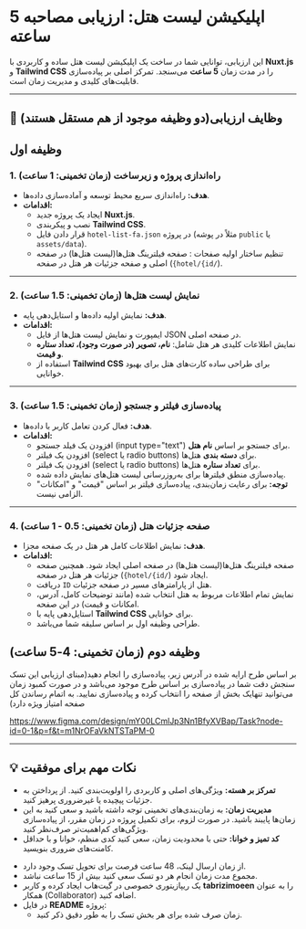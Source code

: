 # اپلیکیشن لیست هتل: ارزیابی مصاحبه 5 ساعته

این ارزیابی، توانایی شما در ساخت یک اپلیکیشن لیست هتل ساده و کاربردی با **Nuxt.js** و **Tailwind CSS** را در مدت زمان **5 ساعت** می‌سنجد. تمرکز اصلی بر پیاده‌سازی قابلیت‌های کلیدی و مدیریت زمان است.

---



## 🎯 وظایف ارزیابی(دو وظیفه موجود از هم مستقل هستند)
## وظیفه اول

### 1. راه‌اندازی پروژه و زیرساخت (زمان تخمینی: **1 ساعت**)

* **هدف:** راه‌اندازی سریع محیط توسعه و آماده‌سازی داده‌ها.
* **اقدامات:**
    * ایجاد یک پروژه جدید **Nuxt.js**.
    * نصب و پیکربندی **Tailwind CSS**.
    * قرار دادن فایل `hotel-list-fa.json` در پروژه (مثلاً در پوشه `public` یا `assets/data`).
    * تنظیم ساختار اولیه صفحات : صفحه فیلترینگ هتل‌ها(لیست هتل‌ها) در صفحه اصلی و صفحه جزئیات هر هتل در صفحه (`{hotel/{id/`).

---

### 2. نمایش لیست هتل‌ها (زمان تخمینی: **1.5 ساعت**)

* **هدف:** نمایش اولیه داده‌ها و استایل‌دهی پایه.
* **اقدامات:**
    * ایمپورت و نمایش لیست هتل‌ها از فایل JSON در صفحه اصلی.
    * نمایش اطلاعات کلیدی هر هتل شامل: **نام، تصویر (در صورت وجود)، تعداد ستاره و قیمت**.
    * استفاده از **Tailwind CSS** برای طراحی ساده کارت‌های هتل برای بهبود خوانایی.

---

### 3. پیاده‌سازی فیلتر و جستجو (زمان تخمینی: **1.5 ساعت**)

* **هدف:** فعال کردن تعامل کاربر با داده‌ها.
* **اقدامات:**
    * افزودن یک فیلد جستجو (input type="text") برای جستجو بر اساس **نام هتل**.
    * افزودن یک فیلتر (select یا radio buttons) برای **دسته بندی** هتل‌ها.
    * افزودن یک فیلتر (select یا radio buttons) برای **تعداد ستاره** هتل‌ها.
    * پیاده‌سازی منطق فیلترها برای به‌روزرسانی لیست هتل‌های نمایش داده شده.
    * **توجه:** برای رعایت زمان‌بندی، پیاده‌سازی فیلتر بر اساس "قیمت" و "امکانات" الزامی نیست.

---

### 4. صفحه جزئیات هتل (زمان تخمینی: **0.5 - 1 ساعت**)

* **هدف:** نمایش اطلاعات کامل هر هتل در یک صفحه مجزا.
* **اقدامات:**
    * صفحه فیلترینگ هتل‌ها(لیست هتل‌ها) در صفحه اصلی ایجاد شود. همچنین صفحه جزئیات هر هتل در صفحه (`{hotel/{id/`) ایجاد شود.
    * دریافت `ID` هتل از پارامترهای مسیر در صفحه جزئیات.
    * نمایش تمام اطلاعات مربوط به هتل انتخاب شده (مانند توضیحات کامل، آدرس، امکانات و قیمت) در این صفحه.
    * استایل‌دهی پایه با **Tailwind CSS** برای خوانایی.
    * طراحی  وظیفه اول بر اساس سلیقه شما می‌باشد.


## وظیفه دوم (زمان تخمینی: **4-5 ساعت**)
بر اساس طرح ارایه شده در آدرس زیر، پیاده‌سازی  را انجام دهید(مبنای ارزیابی این تسک سنجش دقت شما در پیاده‌سازی بر اساس طرح موجود می‌باشد و در صورت کمبود زمان می‌توانید تنهایک بخش از صفحه را انتخاب کرده و پیاده‌سازی نمایید.
 به اتمام رساندن کل صفحه امتیاز ویژه دارد)

https://www.figma.com/design/mY00LCmlJp3Nn1BfyXVBap/Task?node-id=0-1&p=f&t=m1NrOFaVkNTSTaPM-0
 

---

## 💡 نکات مهم برای موفقیت
* **تمرکز بر هسته:** ویژگی‌های اصلی و کاربردی را اولویت‌بندی کنید. از پرداختن به جزئیات پیچیده یا غیرضروری پرهیز کنید.
* **مدیریت زمان:** به زمان‌بندی‌های تخمینی توجه داشته باشید و سعی کنید به این زمان‌ها پایبند باشید. در صورت لزوم، برای تکمیل پروژه در زمان مقرر، از پیاده‌سازی ویژگی‌های کم‌اهمیت‌تر صرف‌نظر کنید. 
* **کد تمیز و خوانا:** حتی با محدودیت زمان، سعی کنید کدی منظم، خوانا و با حداقل کامنت‌های ضروری بنویسید.

<ul>
  <li>از زمان ارسال لینک، 48 ساعت فرصت برای تحویل تسک وجود دارد.</li>
  <li> مجموع مدت زمان انجام هر دو تسک سعی کنید  بیش از 15 ساعت نباشد.</li>
  <li>یک ریپازیتوری خصوصی در گیت‌هاب ایجاد کرده و کاربر <strong>tabrizimoeen</strong> را به عنوان همکار (Collaborator) اضافه کنید.</li>
  <li>در فایل <strong>README</strong> پروژه:
    <ul>
      <li>زمان صرف شده برای هر بخش تسک را به طور دقیق ذکر کنید.</li>
    </ul>
  </li>
</ul>

